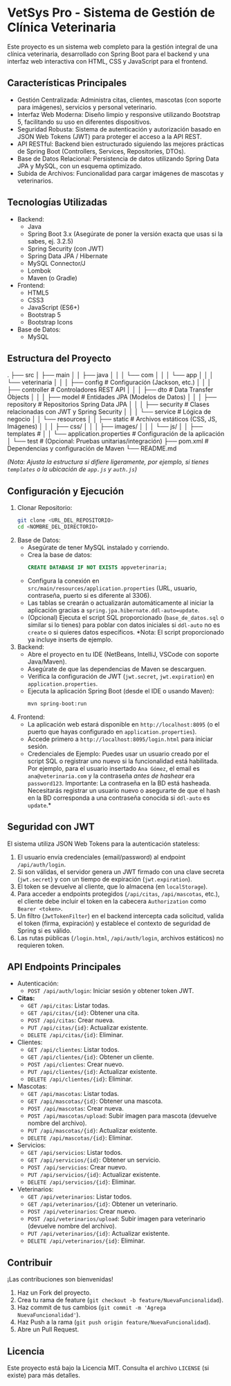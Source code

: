 # VetSys Pro - Sistema de Gestión de Clínica Veterinaria

Este proyecto es un sistema web completo para la gestión integral de una clínica veterinaria, desarrollado con Spring Boot para el backend y una interfaz web interactiva con HTML, CSS y JavaScript para el frontend.

## Características Principales

*   Gestión Centralizada: Administra citas, clientes, mascotas (con soporte para imágenes), servicios y personal veterinario.
*   Interfaz Web Moderna: Diseño limpio y responsive utilizando Bootstrap 5, facilitando su uso en diferentes dispositivos.
*   Seguridad Robusta: Sistema de autenticación y autorización basado en JSON Web Tokens (JWT) para proteger el acceso a la API REST.
*   API RESTful: Backend bien estructurado siguiendo las mejores prácticas de Spring Boot (Controllers, Services, Repositories, DTOs).
*   Base de Datos Relacional: Persistencia de datos utilizando Spring Data JPA y MySQL, con un esquema optimizado.
*   Subida de Archivos: Funcionalidad para cargar imágenes de mascotas y veterinarios.

## Tecnologías Utilizadas

*   Backend:
    *   Java
    *   Spring Boot 3.x (Asegúrate de poner la versión exacta que usas si la sabes, ej. 3.2.5)
    *   Spring Security (con JWT)
    *   Spring Data JPA / Hibernate
    *   MySQL Connector/J
    *   Lombok
    *   Maven (o Gradle)
*   Frontend:
    *   HTML5
    *   CSS3
    *   JavaScript (ES6+)
    *   Bootstrap 5
    *   Bootstrap Icons
*   Base de Datos:
    *   MySQL

## Estructura del Proyecto

.
├── src
│ ├── main
│ │ ├── java
│ │ │ └── com
│ │ │ └── app
│ │ │ └── veterinaria
│ │ │ ├── config # Configuración (Jackson, etc.)
│ │ │ ├── controller # Controladores REST API
│ │ │ ├── dto # Data Transfer Objects
│ │ │ ├── model # Entidades JPA (Modelos de Datos)
│ │ │ ├── repository # Repositorios Spring Data JPA
│ │ │ ├── security # Clases relacionadas con JWT y Spring Security
│ │ │ └── service # Lógica de negocio
│ │ └── resources
│ │ ├── static # Archivos estáticos (CSS, JS, Imágenes)
│ │ │ ├── css/
│ │ │ ├── images/
│ │ │ └── js/
│ │ ├── templates # 
│ │ └── application.properties # Configuración de la aplicación
│ └── test # (Opcional: Pruebas unitarias/integración)
├── pom.xml # Dependencias y configuración de Maven
└── README.md



*(Nota: Ajusta la estructura si difiere ligeramente, por ejemplo, si tienes `templates` o la ubicación de `app.js` y `auth.js`)*

## Configuración y Ejecución

1.  Clonar Repositorio:
    ```bash
    git clone <URL_DEL_REPOSITORIO>
    cd <NOMBRE_DEL_DIRECTORIO>
    ```
2.  Base de Datos:
    *   Asegúrate de tener MySQL instalado y corriendo.
    *   Crea la base de datos:
        ```sql
        CREATE DATABASE IF NOT EXISTS appveterinaria;
        ```
    *   Configura la conexión en `src/main/resources/application.properties` (URL, usuario, contraseña, puerto si es diferente al 3306).
    *   Las tablas se crearán o actualizarán automáticamente al iniciar la aplicación gracias a `spring.jpa.hibernate.ddl-auto=update`.
    *   (Opcional) Ejecuta el script SQL proporcionado (`base_de_datos.sql` o similar si lo tienes) para poblar con datos iniciales si `ddl-auto` no es `create` o si quieres datos específicos. *Nota: El script proporcionado ya incluye inserts de ejemplo.
3.  Backend:
    *   Abre el proyecto en tu IDE (NetBeans, IntelliJ, VSCode con soporte Java/Maven).
    *   Asegúrate de que las dependencias de Maven se descarguen.
    *   Verifica la configuración de JWT (`jwt.secret`, `jwt.expiration`) en `application.properties`.
    *   Ejecuta la aplicación Spring Boot (desde el IDE o usando Maven):
        ```bash
        mvn spring-boot:run
        ```
4.  Frontend:
    *   La aplicación web estará disponible en `http://localhost:8095` (o el puerto que hayas configurado en `application.properties`).
    *   Accede primero a `http://localhost:8095/login.html` para iniciar sesión.
    *   Credenciales de Ejemplo: Puedes usar un usuario creado por el script SQL o registrar uno nuevo si la funcionalidad está habilitada. Por ejemplo, para el usuario insertado `Ana Gómez`, el email es `ana@veterinaria.com` y la contraseña *antes de hashear* era `password123`. Importante: La contraseña en la BD está hasheada. Necesitarás registrar un usuario nuevo o asegurarte de que el hash en la BD corresponda a una contraseña conocida si `ddl-auto` es `update`.*

## Seguridad con JWT

El sistema utiliza JSON Web Tokens para la autenticación stateless:

1.  El usuario envía credenciales (email/password) al endpoint `/api/auth/login`.
2.  Si son válidas, el servidor genera un JWT firmado con una clave secreta (`jwt.secret`) y con un tiempo de expiración (`jwt.expiration`).
3.  El token se devuelve al cliente, que lo almacena (en `localStorage`).
4.  Para acceder a endpoints protegidos (`/api/citas`, `/api/mascotas`, etc.), el cliente debe incluir el token en la cabecera `Authorization` como `Bearer <token>`.
5.  Un filtro (`JwtTokenFilter`) en el backend intercepta cada solicitud, valida el token (firma, expiración) y establece el contexto de seguridad de Spring si es válido.
6.  Las rutas públicas (`/login.html`, `/api/auth/login`, archivos estáticos) no requieren token.

## API Endpoints Principales

*   Autenticación:
    *   `POST /api/auth/login`: Iniciar sesión y obtener token JWT.
*   **Citas:**
    *   `GET /api/citas`: Listar todas.
    *   `GET /api/citas/{id}`: Obtener una cita.
    *   `POST /api/citas`: Crear nueva.
    *   `PUT /api/citas/{id}`: Actualizar existente.
    *   `DELETE /api/citas/{id}`: Eliminar.
*   Clientes:
    *   `GET /api/clientes`: Listar todos.
    *   `GET /api/clientes/{id}`: Obtener un cliente.
    *   `POST /api/clientes`: Crear nuevo.
    *   `PUT /api/clientes/{id}`: Actualizar existente.
    *   `DELETE /api/clientes/{id}`: Eliminar.
*   Mascotas:
    *   `GET /api/mascotas`: Listar todas.
    *   `GET /api/mascotas/{id}`: Obtener una mascota.
    *   `POST /api/mascotas`: Crear nueva.
    *   `POST /api/mascotas/upload`: Subir imagen para mascota (devuelve nombre del archivo).
    *   `PUT /api/mascotas/{id}`: Actualizar existente.
    *   `DELETE /api/mascotas/{id}`: Eliminar.
*   Servicios:
    *   `GET /api/servicios`: Listar todos.
    *   `GET /api/servicios/{id}`: Obtener un servicio.
    *   `POST /api/servicios`: Crear nuevo.
    *   `PUT /api/servicios/{id}`: Actualizar existente.
    *   `DELETE /api/servicios/{id}`: Eliminar.
*   Veterinarios:
    *   `GET /api/veterinarios`: Listar todos.
    *   `GET /api/veterinarios/{id}`: Obtener un veterinario.
    *   `POST /api/veterinarios`: Crear nuevo.
    *   `POST /api/veterinarios/upload`: Subir imagen para veterinario (devuelve nombre del archivo).
    *   `PUT /api/veterinarios/{id}`: Actualizar existente.
    *   `DELETE /api/veterinarios/{id}`: Eliminar.

## Contribuir

¡Las contribuciones son bienvenidas!

1.  Haz un Fork del proyecto.
2.  Crea tu rama de feature (`git checkout -b feature/NuevaFuncionalidad`).
3.  Haz commit de tus cambios (`git commit -m 'Agrega NuevaFuncionalidad'`).
4.  Haz Push a la rama (`git push origin feature/NuevaFuncionalidad`).
5.  Abre un Pull Request.

## Licencia

Este proyecto está bajo la Licencia MIT. Consulta el archivo `LICENSE` (si existe) para más detalles.
